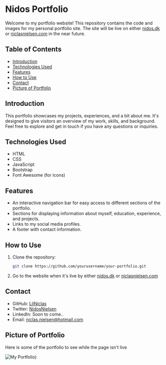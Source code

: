 # Nidos Portfolio

Welcome to my portfolio website! This repository contains the code and images for my personal portfolio site. The site will be live on either [nidos.dk](https://nidos.dk) or [niclasnielsen.com](https://niclasnielsen.com) in the near future. 
## Table of Contents

- [Introduction](#introduction)
- [Technologies Used](#technologies-used)
- [Features](#features)
- [How to Use](#how-to-use)
- [Contact](#contact)
- [Picture of Portfolio](#picture-of-portfolio)

## Introduction

This portfolio showcases my projects, experiences, and a bit about me. It's designed to give visitors an overview of my work, skills, and background. Feel free to explore and get in touch if you have any questions or inquiries.

## Technologies Used

- HTML
- CSS
- JavaScript
- Bootstrap
- Font Awesome (for icons)

## Features

- An interactive navigation bar for easy access to different sections of the portfolio.
- Sections for displaying information about myself, education, experience, and projects.
- Links to my social media profiles.
- A footer with contact information.

## How to Use

1. Clone the repository:

   ```bash
   git clone https://github.com/yourusername/your-portfolio.git
2. Go to the website when it's live by either [nidos.dk](https://nidos.dk) or [niclasnielsen.com](https://niclasnielsen.com)

## Contact
- GitHub: [LilNiclas](https://github.com/LilNiclas)
- Twitter: [NidosNielsen](https://twitter.com/NidosNielsen)
- LinkedIn: Soon to come..
- Email: [niclas.nielsen@hotmail.com](mailto:niclas.nielsen@hotmail.com)

## Picture of Portfolio
Here is some of the portfolio to see while the page isn't live

![My Portfolio ](https://scontent.fcph2-1.fna.fbcdn.net/v/t1.15752-9/387467440_302371285956704_9210593407975429250_n.png?_nc_cat=101&ccb=1-7&_nc_sid=8cd0a2&_nc_ohc=0gkFRwxFZCIAX8cgkRy&_nc_ht=scontent.fcph2-1.fna&oh=03_AdRGPKI2Mp8g2KM375_8Wt2W2_owYIikYkEetZ1oms5R2Q&oe=656F8FDE))

